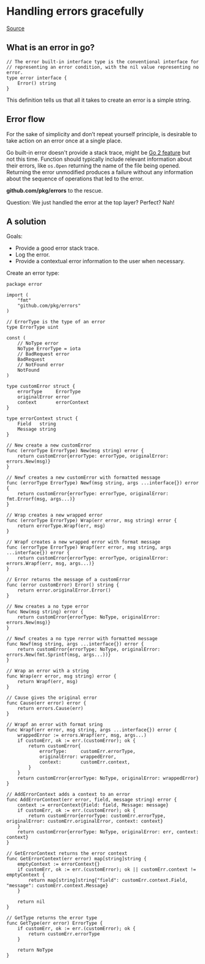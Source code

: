 # Handling errors gracefully

[Source](https://hackernoon.com/golang-handling-errors-gracefully-8e27f1db729f)

## What is an error in go? 

```golang
// The error built-in interface type is the conventional interface for
// representing an error condition, with the nil value representing no error.
type error interface {
	Error() string
}
```

This definition tells us that all it takes to create an error is a simple string.

## Error flow

For the sake of simplicity and don’t repeat yourself principle, is desirable to take action on an error once at a single place.

Go built-in error doesn't provide a stack trace, might be [Go 2 feature](https://go.googlesource.com/proposal/+/master/design/go2draft-error-handling-overview.md) but not this time. Function should typically include relevant information about their errors, like `os.Open` returning the name of the file being opened. Returning the error unmodified produces a failure without any information about the sequence of operations that led to the error.

**github.com/pkg/errors** to the rescue.

Question: We just handled the error at the top layer? Perfect? Nah!

## A solution

Goals:
* Provide a good error stack trace.
* Log the error.
* Provide a contextual error information to the user when necessary.

Create an error type:

```golang
package error

import (
	"fmt"
	"github.com/pkg/errors"
)

// ErrorType is the type of an error
type ErrorType uint

const (
	// NoType error
	NoType ErrorType = iota
	// BadRequest error
	BadRequest
	// NotFound error
	NotFound
)

type customError struct {
	errorType     ErrorType
	originalError error
	context       errorContext
}

type errorContext struct {
	Field   string
	Message string
}

// New create a new customError
func (errorType ErrorType) New(msg string) error {
	return customError{errorType: errorType, originalError: errors.New(msg)}
}

// Newf creates a new customError with formatted message
func (errorType ErrorType) Newf(msg string, args ...interface{}) error {
	return customError{errorType: errorType, originalError: fmt.Errorf(msg, args...)}
}

// Wrap creates a new wrapped error
func (errorType ErrorType) Wrap(err error, msg string) error {
	return errorType.Wrapf(err, msg)
}

// Wrapf creates a new wrapped error with format message
func (errorType ErrorType) Wrapf(err error, msg string, args ...interface{}) error {
	return customError{errorType: errorType, originalError: errors.Wrapf(err, msg, args...)}
}

// Error returns the message of a customError
func (error customError) Error() string {
	return error.originalError.Error()
}

// New creates a no type error
func New(msg string) error {
	return customError{errorType: NoType, originalError: errors.New(msg)}
}

// Newf creates a no type rerror with formatted message
func Newf(msg string, args ...interface{}) error {
	return customError{errorType: NoType, originalError: errors.New(fmt.Sprintf(msg, args...))}
}

// Wrap an error with a string
func Wrap(err error, msg string) error {
	return Wrapf(err, msg)
}

// Cause gives the original error
func Cause(err error) error {
	return errors.Cause(err)
}

// Wrapf an error with format sring
func Wrapf(err error, msg string, args ...interface{}) error {
	wrappedError := errors.Wrapf(err, msg, args...)
	if customErr, ok := err.(customError); ok {
		return customError{
			errorType:     customErr.errorType,
			originalError: wrappedError,
			context:       customErr.context,
		}
	}
	return customError{errorType: NoType, originalError: wrappedError}
}

// AddErrorContext adds a context to an error
func AddErrorContext(err error, field, message string) error {
	context := errorContext{Field: field, Message: message}
	if customErr, ok := err.(customError); ok {
		return customError{errorType: customErr.errorType, originalError: customErr.originalError, context: context}
	}
	return customError{errorType: NoType, originalError: err, context: context}
}

// GetErrorContext returns the error context
func GetErrorContext(err error) map[string]string {
	emptyContext := errorContext{}
	if customErr, ok := err.(customError); ok || customErr.context != emptyContext {
		return map[string]string{"field": customErr.context.Field, "message": customErr.context.Message}
	}

	return nil
}

// GetType returns the error type
func GetType(err error) ErrorType {
	if customErr, ok := err.(customError); ok {
		return customErr.errorType
	}

	return NoType
}
```
